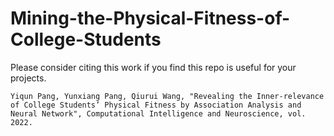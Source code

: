 # Mining-the-Physical-Fitness-of-College-Students
Please consider citing this work if you find this repo is useful for your projects.
```
Yiqun Pang, Yunxiang Pang, Qiurui Wang, "Revealing the Inner-relevance of College Students’ Physical Fitness by Association Analysis and Neural Network", Computational Intelligence and Neuroscience, vol. 2022. 
```
